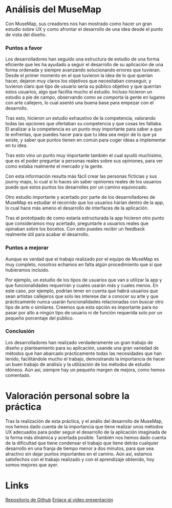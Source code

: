 # Análisis del MuseMap

Con MuseMap, sus creadores nos han mostrado como hacer un gran estudio sobre UX y como afrontar el desarrollo de una idea desde el punto de vista del diseño.

### Puntos a favor
Los desarrolladores han seguido una estructura de estudio de una forma eficiente que les ha ayudado a seguir el desarrollo de su aplicación de una forma ordenada y siempre avanzando solucionando errores que tuvieran.
Desde el primer momento en el que tuvieron la idea de lo que querían hacer, dejaron muy claros los objetivos que necesitaban conseguir, y tuvieron claro que tipo de usuario sería su público objetivo y que querrían estos usuarios, algo que facilita mucho el estudio. Incluso hicieron un estudio a pie de campo, observando como se comporta la gente en lugares con arte callejero, lo cual asentó una buena base para empezar con el desarrollo.

Tras esto, hicieron un estudio exhaustivo de la competencia, valorando todas las opciones que ofertaban su competencia y que cosas les faltaba. El analizar a la competencia es un punto muy importante para saber a que te enfrentas, que puedes hacer para que tu idea sea mejor de lo que ya existe, y saber que puntos tienen en común para coger ideas a implementar en tu idea.

Tras esto vino un punto muy importante también el cual ayudó muchisimo, que es el poder preguntar a personas reales sobre sus opiniones, para ver como estaba realmente el mercado y la gente.

Con esta información resulta más fácil crear las personas ficticias y sus journy maps, lo cual si lo haces sin saber opiniones reales de los usuarios puede que estos puntos los desarrolles por un camino equivocado.

Otro estudio importante y acertado por parte de los desarrolladores de MuseMap es estudiar el recorrido que los usuarios harían dentro de la app, lo cual hace más ameno el desarrollo de interfaces de la aplicación.

Tras el prototipado de como estaría estructurada la app hicieron otro punto que consideramos muy acertado, preguntarle a usuarios reales que opinaban sobre los bocetos. Con esto puedes recibir un feedback realmente útil para acabar el desarrollo.

### Puntos a mejorar
Aunque es verdad que el trabajo realizado por el equipo de MuseMap es muy completo, nosotros echamos en falta algún procedimiento que sí que hubieramos incluido.

Por ejemplo, un estudio de los tipos de usuarios que van a utilizar la app y que funcionalidades requerirán y cuales usarán más y cuales menos. En este caso, por ejemplo, podrían tener en cuenta que habrá usuarios que sean artistas callejeros que solo les interese dar a conocer su arte y que prácticamente nunca usarán funcionalidades relacionadas con buscar otro tipo de arte o similares. Creemos que esta opción es importante para no pasar por alto a ningún tipo de usuario ni de función requerida solo por un pequeño porcentaje del público.

### Conclusión
Los desarrolladores han realizado verdaderamente un gran trabajo de diseño y planteamiento para su aplicación, usande una gran variedad de métodos que han abarcado prácticamente todas las necesidades que han tenido, facilitándole mucho el trabajo, demostrando la importancia de hacer un buen trabajo de análisis y la utilización de los métodos de estudio idóneos. Aún así, siempre hay un pequeño margen de mejora, como hemos comentado.


# Valoración personal sobre la práctica
Tras la realización de esta práctica, y el anális del desarrollo de MuseMap, nos hemos dado cuenta de la importancia que tiene realizar unos métodos UX adecuados para poder seguir el desarrollo de la aplicación imaginada de la forma más dinámica y acertada posible. También nos hemos dado cuenta de la dificultad que tiene condensar el trabajo que tiene detrás cualquier desarrollo en una franja de tiempo menor a dos minutos, para que sea atractivo sin dejar puntos importantes en el camino. Aún así, estamos satisfechos con el trabajo realizado y con el aprendizaje obtenido, hoy somos mejores que ayer.

# Links
[Repositorio de Github](https://github.com/ralesdi/DIU20)
[Enlace al video presentación](https://drive.google.com/file/d/15g9UXXsQKBZ78SySnKnvGlWCMaZMkGeP/view?usp=sharing)
